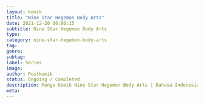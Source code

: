```yaml
---
layout: komik
title: "Nine Star Hegemon Body Arts"
date: 2021-12-20 06:06:15
subtitle: Nine Star Hegemon Body Arts
type: 
category: nine-star-hegemon-body-arts
tag: 
genre: 
subtag: 
label: Series
image: 
author: Postkomik
status: Ongoing / Completed
description: Manga Komik Nine Star Hegemon Body Arts | Bahasa Indonesia
meta: 
---
```

